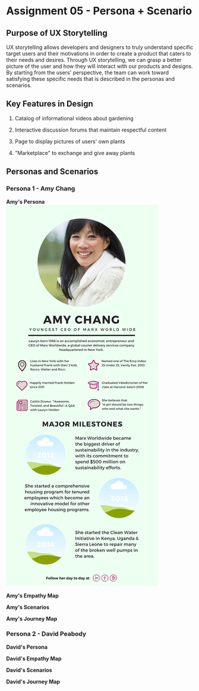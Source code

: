 # Assignment 05 - Persona + Scenario
## Purpose of UX Storytelling
UX storytelling allows developers and designers to truly understand specific target users and their motivations in order to create a product that caters to their needs and desires. Through UX storytelling, we can grasp a better picture of the user and how they will interact with our products and designs. By starting from the users' perspective, the team can work toward satisfying these specific needs that is described in the personas and scenarios. 

## Key Features in Design
1. Catalog of informational videos about gardening


2. Interactive discussion forums that maintain respectful content


3. Page to display pictures of users' own plants


4. "Marketplace" to exchange and give away plants

## Personas and Scenarios
### Persona 1 - Amy Chang
**Amy's Persona**
![Amy's Persona](DH_150_Personas.png)

**Amy's Empathy Map**

**Amy's Scenarios**

**Amy's Journey Map**

### Persona 2 - David Peabody 
**David's Persona**

**David's Empathy Map**

**David's Scenarios**

**David's Journey Map**
